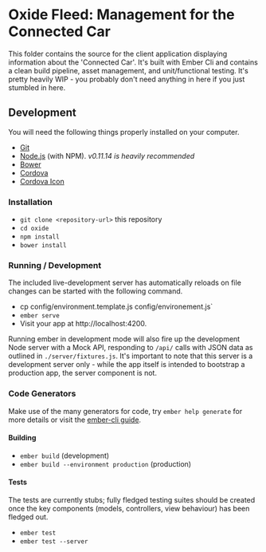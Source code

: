 # Oxide Fleed: Management for the Connected Car

This folder contains the source for the client application displaying information about the 'Connected Car'. It's built with Ember Cli and contains a clean build pipeline, asset management, and unit/functional testing. It's pretty heavily WIP - you probably don't need anything in here if you just stumbled in here.

## Development
You will need the following things properly installed on your computer.

* [Git](http://git-scm.com/)
* [Node.js](http://nodejs.org/) (with NPM). *v0.11.14 is heavily recommended*
* [Bower](http://bower.io/)
* [Cordova](http://cordova.apache.org/)
* [Cordova Icon](https://www.npmjs.org/package/cordova-icon)

### Installation
* `git clone <repository-url>` this repository
* `cd oxide`
* `npm install`
* `bower install`

### Running / Development
The included live-development server has automatically reloads on file changes can be started with the following command.
* cp config/environment.template.js config/environement.js`
* `ember serve`
* Visit your app at http://localhost:4200.

Running ember in development mode will also fire up the development Node server with a Mock API, responding to `/api/` calls with JSON data as outlined in `./server/fixtures.js`. It's important to note that this server is a development server only - while the app itself is intended to bootstrap a production app, the server component is not.

### Code Generators
Make use of the many generators for code, try `ember help generate` for more details or visit the [ember-cli guide](http://www.ember-cli.com/).

#### Building
* `ember build` (development)
* `ember build --environment production` (production)

#### Tests
The tests are currently stubs; fully fledged testing suites should be created once the key components (models, controllers, view behaviour) has been fledged out.

* `ember test`
* `ember test --server`
